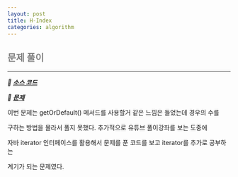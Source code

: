 ```yaml
---
layout: post
title: H-Index
categories: algorithm
---
```


## <span style="color:gray">문제 풀이</span>

---

***🔖 [소스 코드](https://github.com/Gilbert9172/coding-test/blob/main/programmers/levelTwo/quiz42578.java)***

***🔖 [문제](https://school.programmers.co.kr/learn/courses/30/lessons/42578)***

이번 문제는 getOrDefault() 메서드를 사용할거 같은 느낌은 들었는데 경우의 수를 

구하는 방법을 몰라서 풀지 못했다. 추가적으로 유튜브 풀이강좌를 보는 도중에

자바 iterator 인터페이스를 활용해서 문제를 푼 코드를 보고 iterator를 추가로 공부하는

계기가 되는 문제였다.

